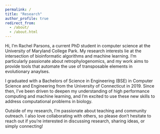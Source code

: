 ```yaml
---
permalink: /
title: "Research"
author_profile: true
redirect_from: 
  - /about/
  - /about.html
---
```


Hi, I’m Rachel Parsons, a current PhD student in computer science at the University of Maryland College Park. My research interests lie at the intersection of bioinformatic algorithms and machine learning. I’m particularly passionate about retrophylogenomics, and my work aims to provide tools that automate the use of transposable elements in evolutionary anaylses.

I graduated with a Bachelors of Science in Engineering (BSE) in Computer Science and Engineering from the University of Connecticut in 2019. Since then, I’ve been driven to deepen my understanding of high performance computing and machine learning, and I’m excited to use these new skills to address computational problems in biology.

Outside of my research, I’m passionate about teaching and community outreach. I also love collaborating with others, so please don’t hesitate to reach out if you’re interested in discussing research, sharing ideas, or simply connecting!

